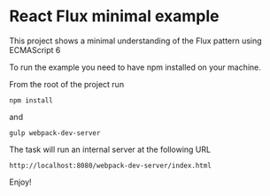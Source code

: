 # React Flux minimal example

This project shows a minimal understanding of the Flux pattern using ECMAScript 6

To run the example you need to have npm installed on your machine.

From the root of the project run 

```
npm install
```
and 
```
gulp webpack-dev-server
```
The task will run an internal server at the following URL
```
http://localhost:8080/webpack-dev-server/index.html
```
Enjoy!
